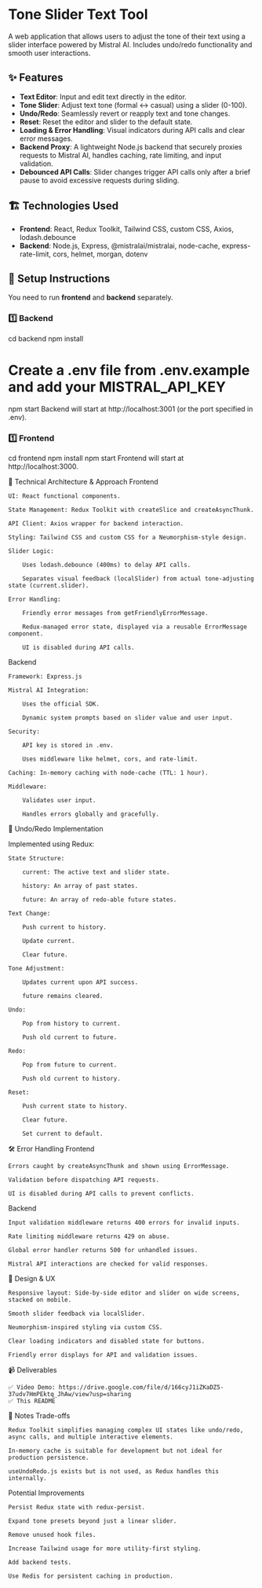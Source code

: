 # Tone Slider Text Tool

A web application that allows users to adjust the tone of their text using a slider interface powered by Mistral AI. Includes undo/redo functionality and smooth user interactions.

## ✨ Features

- **Text Editor**: Input and edit text directly in the editor.
- **Tone Slider**: Adjust text tone (formal ↔ casual) using a slider (0-100).
- **Undo/Redo**: Seamlessly revert or reapply text and tone changes.
- **Reset**: Reset the editor and slider to the default state.
- **Loading & Error Handling**: Visual indicators during API calls and clear error messages.
- **Backend Proxy**: A lightweight Node.js backend that securely proxies requests to Mistral AI, handles caching, rate limiting, and input validation.
- **Debounced API Calls**: Slider changes trigger API calls only after a brief pause to avoid excessive requests during sliding.

## 🏗️ Technologies Used

- **Frontend**: React, Redux Toolkit, Tailwind CSS, custom CSS, Axios, lodash.debounce
- **Backend**: Node.js, Express, @mistralai/mistralai, node-cache, express-rate-limit, cors, helmet, morgan, dotenv

## 🚀 Setup Instructions

You need to run **frontend** and **backend** separately.

### 1️⃣ Backend
cd backend
npm install
# Create a .env file from .env.example and add your MISTRAL_API_KEY
npm start
Backend will start at http://localhost:3001 (or the port specified in .env).

### 1️⃣ Frontend
cd frontend
npm install
npm start
Frontend will start at http://localhost:3000.

📐 Technical Architecture & Approach
Frontend

    UI: React functional components.

    State Management: Redux Toolkit with createSlice and createAsyncThunk.

    API Client: Axios wrapper for backend interaction.

    Styling: Tailwind CSS and custom CSS for a Neumorphism-style design.

    Slider Logic:

        Uses lodash.debounce (400ms) to delay API calls.

        Separates visual feedback (localSlider) from actual tone-adjusting state (current.slider).

    Error Handling:

        Friendly error messages from getFriendlyErrorMessage.

        Redux-managed error state, displayed via a reusable ErrorMessage component.

        UI is disabled during API calls.

Backend

    Framework: Express.js

    Mistral AI Integration:

        Uses the official SDK.

        Dynamic system prompts based on slider value and user input.

    Security:

        API key is stored in .env.

        Uses middleware like helmet, cors, and rate-limit.

    Caching: In-memory caching with node-cache (TTL: 1 hour).

    Middleware:

        Validates user input.

        Handles errors globally and gracefully.

🔄 Undo/Redo Implementation

Implemented using Redux:

    State Structure:

        current: The active text and slider state.

        history: An array of past states.

        future: An array of redo-able future states.

    Text Change:

        Push current to history.

        Update current.

        Clear future.

    Tone Adjustment:

        Updates current upon API success.

        future remains cleared.

    Undo:

        Pop from history to current.

        Push old current to future.

    Redo:

        Pop from future to current.

        Push old current to history.

    Reset:

        Push current state to history.

        Clear future.

        Set current to default.

🛠️ Error Handling
Frontend

    Errors caught by createAsyncThunk and shown using ErrorMessage.

    Validation before dispatching API requests.

    UI is disabled during API calls to prevent conflicts.

Backend

    Input validation middleware returns 400 errors for invalid inputs.

    Rate limiting middleware returns 429 on abuse.

    Global error handler returns 500 for unhandled issues.

    Mistral API interactions are checked for valid responses.

🎨 Design & UX

    Responsive layout: Side-by-side editor and slider on wide screens, stacked on mobile.

    Smooth slider feedback via localSlider.

    Neumorphism-inspired styling via custom CSS.

    Clear loading indicators and disabled state for buttons.

    Friendly error displays for API and validation issues.

📹 Deliverables

    ✅ Video Demo: https://drive.google.com/file/d/166cyJ1iZKaDZ5-37udv7HmPEktq_JhAw/view?usp=sharing
    ✅ This README

📝 Notes
Trade-offs

    Redux Toolkit simplifies managing complex UI states like undo/redo, async calls, and multiple interactive elements.

    In-memory cache is suitable for development but not ideal for production persistence.

    useUndoRedo.js exists but is not used, as Redux handles this internally.

Potential Improvements

    Persist Redux state with redux-persist.

    Expand tone presets beyond just a linear slider.

    Remove unused hook files.

    Increase Tailwind usage for more utility-first styling.

    Add backend tests.

    Use Redis for persistent caching in production.
